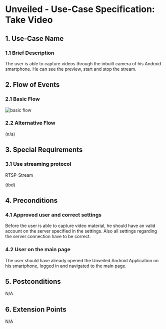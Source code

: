 # Unveiled - Use-Case Specification: Take Video

## 1. Use-Case Name
### 1.1 Brief Description
The user is able to capture videos through the inbuilt camera of his Android smartphone. He can see the preview, start and stop the stream.


## 2. Flow of Events

### 2.1 Basic Flow
![basic flow][]

### 2.2 Alternative Flow
(n/a)


## 3. Special Requirements

### 3.1 Use streaming protocol
RTSP-Stream

(tbd)


## 4. Preconditions

### 4.1 Approved user and correct settings
Before the user is able to capture video material, he should have an valid account on the server specified in the settings. Also all settings regarding the server connection have to be correct.

### 4.2 User on the main page
The user should have already opened the Unveiled Android Application on his smartphone, logged in and navigated to the main page.


## 5. Postconditions

N/A


## 6. Extension Points

N/A

<!-- Link definitions: -->
[basic flow]: https://raw.githubusercontent.com/SAS-Systems/Unveiled-Documentation/master/Bilder/UC_Diagrams/Kopie%20von%20UC_Diagram_Take%20Video_Alt1.png "Use Case Diagram: Take Video"
